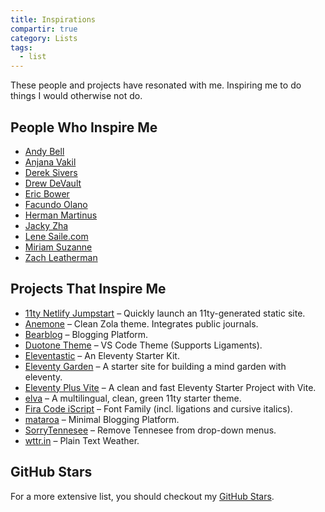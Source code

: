 ```yaml
---
title: Inspirations
compartir: true
category: Lists
tags:
  - list
---
```

These people and projects have resonated with me. Inspiring me to do things I would otherwise not do.

## People Who Inspire Me

- [Andy Bell](https://andy-bell.co.uk/)
- [Anjana Vakil](https://anjana.dev/)
- [Derek Sivers](https://sive.rs/)
- [Drew DeVault](https://drewdevault.com/)
- [Eric Bower](https://erock.prose.sh/)
- [Facundo Olano](https://olano.dev/)
- [Herman Martinus](https://herman.bearblog.dev/)
- [Jacky Zha](https://github.com/jackyzha0)
- [Lene Saile.com](https://www.lenesaile.com/en/)
- [Miriam Suzanne](https://www.miriamsuzanne.com)
- [Zach Leatherman](https://github.com/zachleat/zachleat.com)

## Projects That Inspire Me

- [11ty Netlify Jumpstart](https://github.com/5t3ph/11ty-netlify-jumpstart) – Quickly launch an 11ty-generated static site.
- [Anemone](https://github.com/Speyll/anemone) – Clean Zola theme. Integrates public journals.
- [Bearblog](https://github.com/HermanMartinus/bearblog) – Blogging Platform.
- [Duotone Theme](https://github.com/Hussseinkizz/duotone-theme-v2-official) – VS Code Theme (Supports Ligaments).
- [Eleventastic](https://github.com/maxboeck/eleventastic) – An Eleventy Starter Kit.
- [Eleventy Garden](https://github.com/binyamin/eleventy-garden) – A starter site for building a mind garden with eleventy.
- [Eleventy Plus Vite](https://github.com/matthiasott/eleventy-plus-vite) – A clean and fast Eleventy Starter Project with Vite.
- [elva](https://github.com/scottsweb/elva) – A multilingual, clean, green 11ty starter theme.
- [Fira Code iScript](https://github.com/kencrocken/FiraCodeiScript) – Font Family (incl. ligations and cursive italics).
- [mataroa](https://github.com/mataroa-blog/mataroa) – Minimal Blogging Platform.
- [SorryTennesee](https://github.com/vpicone/SorryTennesee) – Remove Tennesee from drop-down menus.
- [wttr.in](https://github.com/chubin/wttr.in) – Plain Text Weather.

## GitHub Stars

For a more extensive list, you should checkout my [GitHub Stars](https://github.com/semanticdata?tab=stars).
